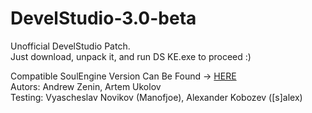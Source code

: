 # DevelStudio-3.0-beta

Unofficial DevelStudio Patch.
<br>Just download, unpack it, and run DS KE.exe to proceed :)

Compatible SoulEngine Version Can Be Found -> <a href="https://github.com/Kashaket/soulengine">HERE</a>
<br>Autors: Andrew Zenin, Artem Ukolov<br>Testing: Vyascheslav Novikov (Manofjoe), Alexander Kobozev ([s]alex)
